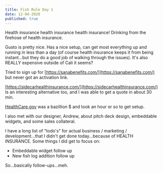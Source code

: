 ```yaml
---
title: Fish Rule Day 1
date: 12-04-2020
published: true
---
```


Health insurance health insurance health insurance!  Drinking from the firehose of health insurance.

Gusto is pretty nice.  Has a nice setup, can get most everything up and running in less than a day (of course health insurance keeps it from being instant...but they do a good job of walking through the issues).  It's also REALLY expensive outside of Cali it seems?

Tried to sign up for [https://sanabenefits.com/](https://sanabenefits.com/) but never got an activation link.

[https://sidecarhealthinsurance.com/](https://sidecarhealthinsurance.com/) Is an interesting alternative too, and I was able to get a quote in about 30 min.

[HealthCare.gov](http://healthcare.gov) was a bazillion $ and took an hour or so to get setup.

I also met with our designer, Andrew, about pitch deck design, embeddable widgets, and some sales collateral.

I have a long list of "todo's" for actual business / marketing / development...that I didn't get done today...because of HEALTH INSURANCE.  Some things I did get to focus on:

- Embeddable widget follow up
- New fish log addition follow up

So...basically follow-ups...meh.
